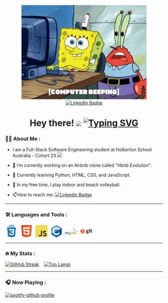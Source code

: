 <div id="header" align="center">
  <img src="giphy.webp" width="400"/>
</div>
<div id="badges" align="center">
  <a href="https://www.linkedin.com/in/nicole-ann-gorospe/">
  <img src="https://img.shields.io/badge/LinkedIn-blue?style=for-the-badge&logo=linkedin&logoColor=white" alt="LinkedIn Badge"/>
  </a>
  <h1>
  Hey there!
  <img src="https://media.giphy.com/media/hvRJCLFzcasrR4ia7z/giphy.gif" width="30px"/>
  <a href="https://git.io/typing-svg"><img src="https://readme-typing-svg.demolab.com?font=Verdana&pause=1000&color=F7F7F7&width=435&lines=My+Name+is+Nicole" alt="Typing SVG" /></a>
  </h1>
</div>

### :woman_technologist: About Me :
- I am a Full-Stack Software Engineering student at Holberton School Australia - Cohort 23 <img src="https://media.giphy.com/media/WUlplcMpOCEmTGBtBW/giphy.gif" width="30">
- :telescope: I’m currently working on an Airbnb clone called "Hbnb Evolution".

- :seedling: Currently learning Python, HTML, CSS, and JavaScript.

- :volleyball: In my free time, I play indoor and beach volleyball.

- :mailbox:How to reach me: [![Linkedin Badge](https://img.shields.io/badge/-Nicole_Ann-blue?style=flat&logo=Linkedin&logoColor=white)](https://www.linkedin.com/in/nicole-ann-gorospe/)

---

### :hammer_and_wrench: Languages and Tools :
<div>
  <img src="https://github.com/devicons/devicon/blob/master/icons/css3/css3-plain-wordmark.svg"  title="CSS3" alt="CSS" width="40" height="40"/>&nbsp;
  <img src="https://github.com/devicons/devicon/blob/master/icons/html5/html5-original.svg" title="HTML5" alt="HTML" width="40" height="40"/>&nbsp;
  <img src="https://github.com/devicons/devicon/blob/master/icons/javascript/javascript-original.svg" title="JavaScript" alt="JavaScript" width="40" height="40"/>&nbsp;
  <img src="https://github.com/devicons/devicon/blob/master/icons/c/c-original.svg" title="C" alt="C" width="40" height="40"/>&nbsp;
  <img src="https://github.com/devicons/devicon/blob/master/icons/mysql/mysql-original-wordmark.svg" title="MySQL"  alt="MySQL" width="40" height="40"/>&nbsp;
  <img src="https://github.com/devicons/devicon/blob/master/icons/git/git-original-wordmark.svg" title="Git" **alt="Git" width="40" height="40"/>
</div>

---

### :fire: My Stats :
[![GitHub Streak](http://github-readme-streak-stats.herokuapp.com?user=NickelannG&theme=dark&background=000000)](https://git.io/streak-stats)&nbsp;&nbsp;&nbsp;&nbsp;[![Top Langs](https://github-readme-stats.vercel.app/api/top-langs/?username=NickelannG)](https://github.com/anuraghazr/github-readme-stats)

---

### :headphones: Now Playing :
[![spotify-github-profile](https://spotify-github-profile.kittinanx.com/api/view?uid=1128921799&cover_image=true&theme=novatorem&show_offline=false&background_color=0f0f0f&interchange=false&bar_color=6be1aa&bar_color_cover=true)](https://github.com/kittinan/spotify-github-profile)
